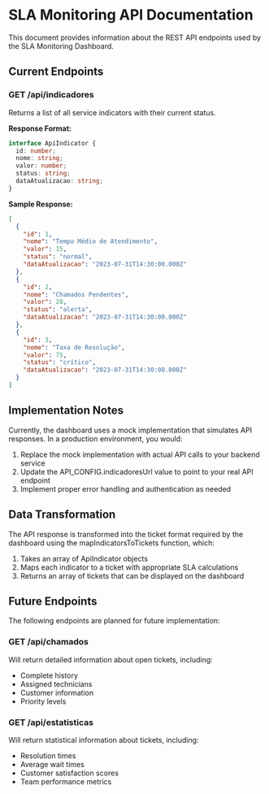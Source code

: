 # SLA Monitoring API Documentation

This document provides information about the REST API endpoints used by the SLA Monitoring Dashboard.

## Current Endpoints

### GET /api/indicadores

Returns a list of all service indicators with their current status.

**Response Format:**
```typescript
interface ApiIndicator {
  id: number;
  nome: string;
  valor: number;
  status: string;
  dataAtualizacao: string;
}
```

**Sample Response:**
```json
[
  {
    "id": 1,
    "nome": "Tempo Médio de Atendimento",
    "valor": 15,
    "status": "normal",
    "dataAtualizacao": "2023-07-31T14:30:00.000Z"
  },
  {
    "id": 2,
    "nome": "Chamados Pendentes",
    "valor": 28,
    "status": "alerta",
    "dataAtualizacao": "2023-07-31T14:30:00.000Z"
  },
  {
    "id": 3,
    "nome": "Taxa de Resolução",
    "valor": 75,
    "status": "crítico",
    "dataAtualizacao": "2023-07-31T14:30:00.000Z"
  }
]
```

## Implementation Notes

Currently, the dashboard uses a mock implementation that simulates API responses. In a production environment, you would:

1. Replace the mock implementation with actual API calls to your backend service
2. Update the API_CONFIG.indicadoresUrl value to point to your real API endpoint
3. Implement proper error handling and authentication as needed

## Data Transformation

The API response is transformed into the ticket format required by the dashboard using the mapIndicatorsToTickets function, which:

1. Takes an array of ApiIndicator objects
2. Maps each indicator to a ticket with appropriate SLA calculations
3. Returns an array of tickets that can be displayed on the dashboard

## Future Endpoints

The following endpoints are planned for future implementation:

### GET /api/chamados

Will return detailed information about open tickets, including:
- Complete history
- Assigned technicians
- Customer information
- Priority levels

### GET /api/estatisticas

Will return statistical information about tickets, including:
- Resolution times
- Average wait times
- Customer satisfaction scores
- Team performance metrics
